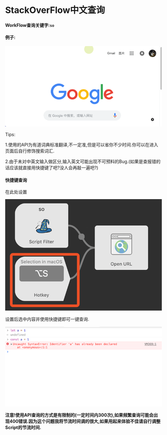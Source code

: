 #  StackOverFlow中文查询
####  WorkFlow查询关键字:`so`
####  例子:

![](./PICS/So.gif)

Tips:

1.使用的API为有道词典标准翻译,不一定准,但是可以省你不少时间.你可以在进入页面后自行修饰搜索词汇.

2.由于未对中英文输入做区分,输入英文可能出现不可预料的Bug.(如果是查报错的话应该就直接用快捷键了吧?没人会再敲一遍吧?)

####  快捷键查询
在此处设置

![](./PICS/So-1.png)

设置后选中内容并使用快捷键即可一键查询.

![](./PICS/So-key.gif)

**注意!使用API查询的方式是有限制的(一定时间内300次),如果频繁查询可能会出现400错误.因为这个问题我将节流时间调的很大,如果用起来体验不佳请自行调整Script的节流时间.**
